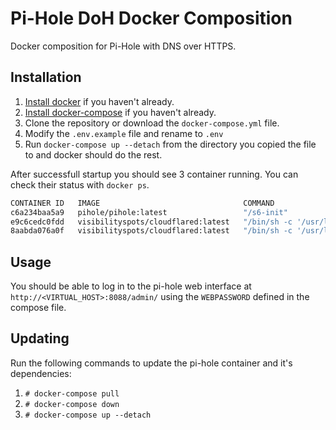 # Pi-Hole DoH Docker Composition

Docker composition for Pi-Hole with DNS over HTTPS.

## Installation

1. [Install docker](https://www.docker.com/get-started) if you haven't already.
1. [Install docker-compose](https://docs.docker.com/compose/install/) if you haven't already.
1. Clone the repository or download the `docker-compose.yml` file.
1. Modify the `.env.example` file and rename to `.env`
1. Run `docker-compose up --detach` from the directory you copied the file to and docker should do the rest.

After successfull startup you should see 3 container running. You can check their status with `docker ps`.

```zsh
CONTAINER ID   IMAGE                                COMMAND                  CREATED        STATUS                  PORTS                                                                                                                                            NAMES
c6a234baa5a9   pihole/pihole:latest                 "/s6-init"               22 hours ago   Up 22 hours (healthy)   0.0.0.0:53->53/udp, :::53->53/udp, 0.0.0.0:53->53/tcp, 0.0.0.0:67->67/udp, :::53->53/tcp, :::67->67/udp, 0.0.0.0:8088->80/tcp, :::8088->80/tcp   pihole
e9c6cedc0fdd   visibilityspots/cloudflared:latest   "/bin/sh -c '/usr/lo…"   22 hours ago   Up 22 hours (healthy)                                                                                                                                                    googleflared
8aabda076a0f   visibilityspots/cloudflared:latest   "/bin/sh -c '/usr/lo…"   22 hours ago   Up 22 hours (healthy)                                                                                                                                                    cloudflared
```

## Usage

You should be able to log in to the pi-hole web interface at `http://<VIRTUAL_HOST>:8088/admin/` using the `WEBPASSWORD` defined in the compose file.

## Updating

Run the following commands to update the pi-hole container and it's dependencies:

1. `# docker-compose pull`
1. `# docker-compose down`
1. `# docker-compose up --detach`
